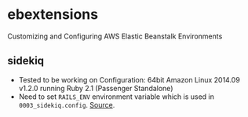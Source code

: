 # ebextensions
Customizing and Configuring AWS Elastic Beanstalk Environments

## sidekiq
* Tested to be working on Configuration: 64bit Amazon Linux 2014.09 v1.2.0 running Ruby 2.1 (Passenger Standalone)
* Need to set `RAILS_ENV` environment variable which is used in `0003_sidekiq.config`. [Source](https://gist.github.com/gcarrion-gfrmedia/11396682).


